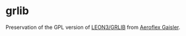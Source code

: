 grlib
=====

Preservation of the GPL version of [LEON3/GRLIB](http://www.gaisler.com/index.php/downloads/leongrlib) from [Aeroflex Gaisler](http://www.gaisler.com/).
